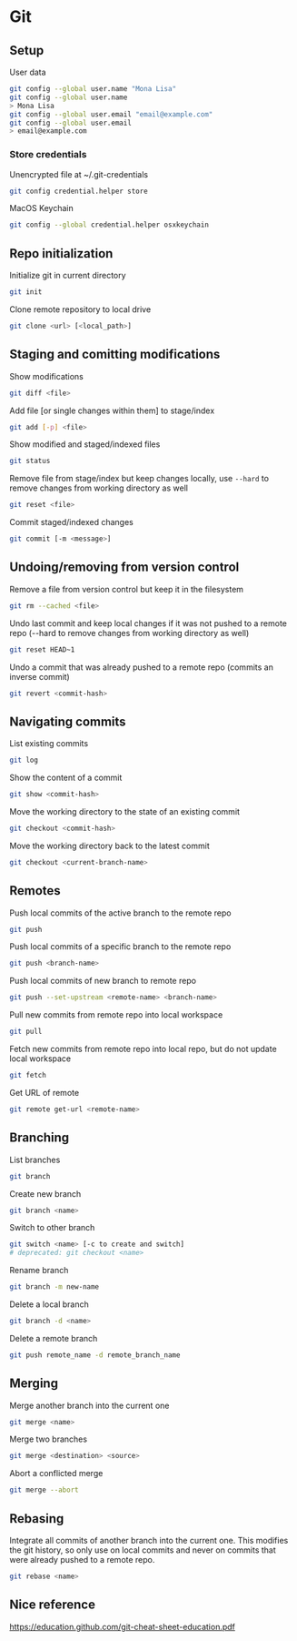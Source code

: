 # Git
## Setup
User data
```bash
git config --global user.name "Mona Lisa"
git config --global user.name
> Mona Lisa
git config --global user.email "email@example.com"
git config --global user.email
> email@example.com
```

### Store credentials
Unencrypted file at ~/.git-credentials
```bash
git config credential.helper store
```

MacOS Keychain
```bash
git config --global credential.helper osxkeychain
```

## Repo initialization
Initialize git in current directory
```bash
git init
```

Clone remote repository to local drive
```bash
git clone <url> [<local_path>]
```

## Staging and comitting modifications
Show modifications
```bash
git diff <file>
```

Add file [or single changes within them] to stage/index
```bash
git add [-p] <file>
```

Show modified and staged/indexed files
```bash
git status
```

Remove file from stage/index but keep changes locally, use `--hard` to remove changes from working directory as well
```bash
git reset <file>
```

Commit staged/indexed changes
```bash
git commit [-m <message>]
```

## Undoing/removing from version control
Remove a file from version control but keep it in the filesystem
```bash
git rm --cached <file>
```

Undo last commit and keep local changes if it was not pushed to a remote repo (--hard to remove changes from working directory as well)
```bash
git reset HEAD~1
```

Undo a commit that was already pushed to a remote repo (commits an inverse commit)
```bash
git revert <commit-hash>
```

## Navigating commits
List existing commits
```bash
git log
```

Show the content of a commit
```bash
git show <commit-hash>
```

Move the working directory to the state of an existing commit
```bash
git checkout <commit-hash>
```

Move the working directory back to the latest commit
```bash
git checkout <current-branch-name>
```

## Remotes
Push local commits of the active branch to the remote repo
```bash
git push
```

Push local commits of a specific branch to the remote repo
```bash
git push <branch-name>
```

Push local commits of new branch to remote repo
```bash
git push --set-upstream <remote-name> <branch-name>
```

Pull new commits from remote repo into local workspace
```bash
git pull
```

Fetch new commits from remote repo into local repo, but do not update local workspace
```bash
git fetch
```

Get URL of remote
```bash
git remote get-url <remote-name>
```

## Branching
List branches
```bash
git branch
```

Create new branch
```bash
git branch <name>
```

Switch to other branch
```bash
git switch <name> [-c to create and switch]
# deprecated: git checkout <name>
```

Rename branch
```bash
git branch -m new-name
```

Delete a local branch
```bash
git branch -d <name>
```

Delete a remote branch
```bash
git push remote_name -d remote_branch_name
```

## Merging
Merge another branch into the current one
```bash
git merge <name>
```

Merge two branches
```bash
git merge <destination> <source>
```

Abort a conflicted merge
```bash
git merge --abort
```

## Rebasing
Integrate all commits of another branch into the current one. This modifies the git history, so only use on local commits and never on commits that were already pushed to a remote repo.
```bash
git rebase <name>
```

## Nice reference
https://education.github.com/git-cheat-sheet-education.pdf
